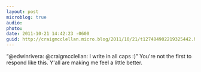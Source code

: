 ```yaml
---
layout: post
microblog: true
audio: 
photo: 
date: 2011-10-21 14:42:23 -0600
guid: http://craigmcclellan.micro.blog/2011/10/21/t127484902219325442.html
---
```

“@edwinrivera: @craigmcclellan: I write in all caps :)” You're not the first to respond like this. Y'all are making me feel a little better.
